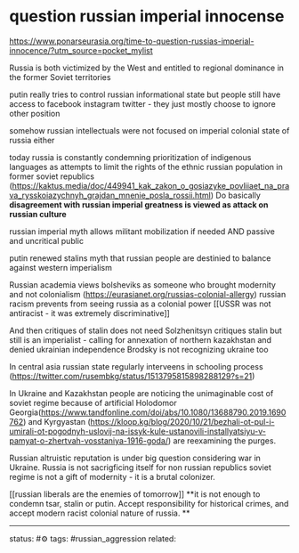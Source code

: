 # question russian imperial innocense

https://www.ponarseurasia.org/time-to-question-russias-imperial-innocence/?utm_source=pocket_mylist


Russia is both victimized by the West and entitled to regional dominance in the former Soviet territories

putin really tries to control russian informational state but people still have access to facebook instagram twitter - they just mostly choose to ignore other position

somehow russian intellectuals were not focused on imperial colonial state of russia either

today russia is constantly condemning prioritization of indigenous languages as attempts to limit the rights of the ethnic russian population in former soviet republics (https://kaktus.media/doc/449941_kak_zakon_o_gosiazyke_povliiaet_na_prava_rysskoiazychnyh_grajdan_mnenie_posla_rossii.html)
Do basically **disagreement with russian imperial greatness is viewed as attack on russian culture**

russian imperial myth allows militant mobilization if needed AND passive and uncritical public

putin renewed stalins myth that russian people are destinied to balance against western imperialism

Russian academia views bolsheviks as someone who brought modernity and not colonialism (https://eurasianet.org/russias-colonial-allergy)
russian racism prevents from seeing russia as a colonial power [[USSR was not antiracist - it was extremely discriminative]]


And then critiques of stalin does not need 
Solzhenitsyn critiques stalin but still is an imperialist - calling for annexation of northern kazakhstan and denied ukrainian independence
Brodsky is not recognizing ukraine too

In central asia russian state regularly interveens in schooling process (https://twitter.com/rusembkg/status/1513795815898288129?s=21)

In Ukraine and Kazakhstan people are noticing the unimaginable cost of soviet regime because of artificial Holodomor
Georgia(https://www.tandfonline.com/doi/abs/10.1080/13688790.2019.1690762) and Kyrgyastan (https://kloop.kg/blog/2020/10/21/bezhali-ot-pul-i-umirali-ot-pogodnyh-uslovij-na-issyk-kule-ustanovili-installyatsiyu-v-pamyat-o-zhertvah-vosstaniya-1916-goda/) are reexamining the purges.

Russian altruistic reputation is under big question considering war in Ukraine. 
Russia is not sacrigficing itself for non russian republics
soviet regime is not a gift of modernity - it is a brutal colonizer.

[[russian liberals are the enemies of tomorrow]]
**it is not enough to condemn tsar, stalin or putin.  Accept responsibility for historical crimes, and accept modern racist colonial nature of russia. **




--- 
status: #⚙️ 
tags: #russian_aggression 
related: 